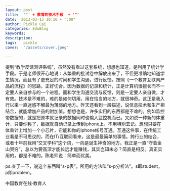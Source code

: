 ```yaml
---
layout: post  
title:  '"' + 教育的技术手段  + '"'
date:  2013-03-13 10:10 + ":00" 
author: Pickle Cai  
categories: EduBlog  
keywords: 
description:   
tags:	pickle   
cover:  "/assets/cover.jpeg"  

---  
```

    
提到“教学反馈测评系统”，虽然没有看过这套系统，想想也知道，是利用了统计学手段。于是老师很开心地说：从繁重的批试卷中解放出来了，不但更准确地知道学生情况，而且有了更充足的时间和学生沟通，进行反馈。按照《一个教育互联网产品的流程》的思路，正好切合。因为数据的记录和统计，正是计算机很擅长而不一定要人亲自参与的一个进程。而和学生沟通交流与反馈，则是一定要人亲自做，才有效。技术是不难的，难的是如何切用，用在恰当的地方，就很神奇。这正是我入行以来一直迷惑不解最为薄弱的地方。昨天还看到一段描述，说信息技术和生产相结合，就能增加产品的附加值。想想也是，许多实用的东西都是不难的。例如监控带数据的，就是把原本就记录的数据同时也输入监控机而已。又如说一种新的体重计，只要你称了，数据就自动记录上传到iphone上，不用特别去记。想想只要在体重计上增加一个小芯片，它能和你的iphone帐号互通。互通这件事，在传统工业看是不可思议的，而在IT/互联网看来，这是最最简单的事情。跨行业的结合，或者十年前我用“交叉学科”这个词，一向是诞生神奇的地方。我正是一直“守着金山哭穷”，总以为要高深才能长远才能赚钱，其实岂知未必？简直是相反。真正实用的，都是不难的。陈老师说：简单而优美。



ps.查了一下，说这个东西叫“s-p表”，所用的方法叫“s-p分析法”。s即student，p即problem。

								

		    
 中国教育在线·教育人


